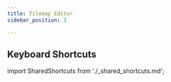 ```yaml
---
title: Tilemap Editor
sidebar_position: 3

---
```


## Keyboard Shortcuts

import SharedShortcuts from './_shared_shortcuts.md';

<SharedShortcuts />

